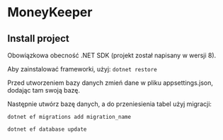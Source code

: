 # MoneyKeeper
 
## Install project

Obowiązkowa obecność .NET SDK (projekt został napisany w wersji 8).

Aby zainstalować frameworki, użyj: `dotnet restore`

Przed utworzeniem bazy danych zmień dane w pliku appsettings.json, dodając tam swoją bazę.

Następnie utwórz bazę danych, a do przeniesienia tabel użyj migracji:

`dotnet ef migrations add migration_name`  

`dotnet ef database update`

